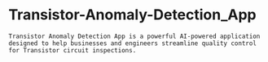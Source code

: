 # Transistor-Anomaly-Detection_App
    Transistor Anomaly Detection App is a powerful AI-powered application designed to help businesses and engineers streamline quality control for Transistor circuit inspections.
